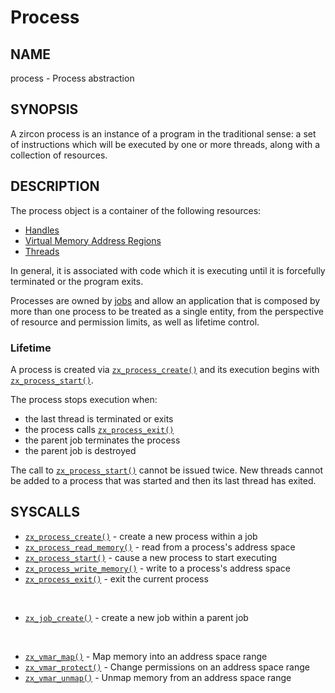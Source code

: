 # Process

## NAME

process - Process abstraction

## SYNOPSIS

A zircon process is an instance of a program in the traditional
sense: a set of instructions which will be executed by one or more
threads, along with a collection of resources.

## DESCRIPTION

The process object is a container of the following resources:

+ [Handles](../handles.md)
+ [Virtual Memory Address Regions](vm_address_region.md)
+ [Threads](thread.md)

In general, it is associated with code which it is executing until it is
forcefully terminated or the program exits.

Processes are owned by [jobs](job.md) and allow an application that is
composed by more than one process to be treated as a single entity, from the
perspective of resource and permission limits, as well as lifetime control.

### Lifetime
A process is created via [`zx_process_create()`] and its execution begins with
[`zx_process_start()`].

The process stops execution when:
+ the last thread is terminated or exits
+ the process calls [`zx_process_exit()`]
+ the parent job terminates the process
+ the parent job is destroyed

The call to [`zx_process_start()`] cannot be issued twice. New threads cannot
be added to a process that was started and then its last thread has exited.

## SYSCALLS

 - [`zx_process_create()`] - create a new process within a job
 - [`zx_process_read_memory()`] - read from a process's address space
 - [`zx_process_start()`] - cause a new process to start executing
 - [`zx_process_write_memory()`] - write to a process's address space
 - [`zx_process_exit()`] - exit the current process

<br>

 - [`zx_job_create()`] - create a new job within a parent job

<br>

 - [`zx_vmar_map()`] - Map memory into an address space range
 - [`zx_vmar_protect()`] - Change permissions on an address space range
 - [`zx_vmar_unmap()`] - Unmap memory from an address space range

[`zx_job_create()`]: ../syscalls/job_create.md
[`zx_process_create()`]: ../syscalls/process_create.md
[`zx_process_exit()`]: ../syscalls/process_exit.md
[`zx_process_read_memory()`]: ../syscalls/process_read_memory.md
[`zx_process_start()`]: ../syscalls/process_start.md
[`zx_process_write_memory()`]: ../syscalls/process_write_memory.md
[`zx_vmar_map()`]: ../syscalls/vmar_map.md
[`zx_vmar_protect()`]: ../syscalls/vmar_protect.md
[`zx_vmar_unmap()`]: ../syscalls/vmar_unmap.md
